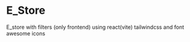 # E_Store
E_store with filters (only frontend) using react(vite) tailwindcss and font awesome icons
